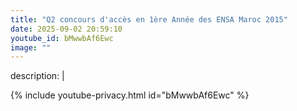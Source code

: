 ```yaml
---
title: "Q2 concours d'accès en 1ère Année des ENSA Maroc 2015"
date: 2025-09-02 20:59:10 
youtube_id: bMwwbAf6Ewc
image: ""
---
```

description: |
  
{% include youtube-privacy.html id="bMwwbAf6Ewc" %}
